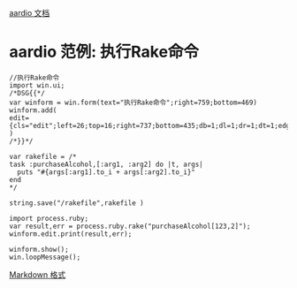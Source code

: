 [aardio 文档](../../../index.htm "aardio 编程语言文档首页")

# aardio 范例: 执行Rake命令

```aardio aardio
//执行Rake命令
import win.ui;
/*DSG{{*/
var winform = win.form(text="执行Rake命令";right=759;bottom=469)
winform.add(
edit={cls="edit";left=26;top=16;right=737;bottom=435;db=1;dl=1;dr=1;dt=1;edge=1;multiline=1;z=1}
)
/*}}*/

var rakefile = /*
task :purchaseAlcohol,[:arg1, :arg2] do |t, args|
  puts "#{args[:arg1].to_i + args[:arg2].to_i}"
end
*/

string.save("/rakefile",rakefile )

import process.ruby;
var result,err = process.ruby.rake("purchaseAlcohol[123,2]");
winform.edit.print(result,err);

winform.show();
win.loopMessage();

```

[Markdown 格式](https://www.aardio.com/zh-cn/doc/example/Languages/Ruby/rake.md)

